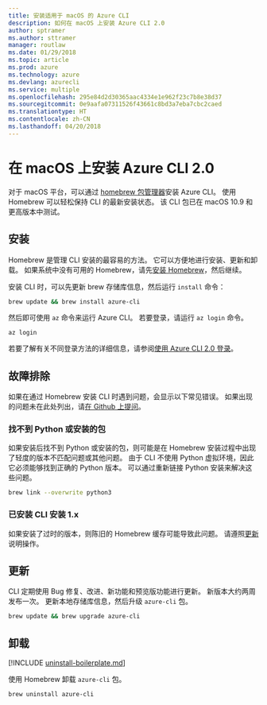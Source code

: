 ```yaml
---
title: 安装适用于 macOS 的 Azure CLI
description: 如何在 macOS 上安装 Azure CLI 2.0
author: sptramer
ms.author: sttramer
manager: routlaw
ms.date: 01/29/2018
ms.topic: article
ms.prod: azure
ms.technology: azure
ms.devlang: azurecli
ms.service: multiple
ms.openlocfilehash: 295e84d2d30365aac4334e1e962f23c7b8e38d37
ms.sourcegitcommit: 0e9aafa07311526f43661c8bd3a7eba7cbc2caed
ms.translationtype: HT
ms.contentlocale: zh-CN
ms.lasthandoff: 04/20/2018
---
```

# <a name="install-azure-cli-20-on-macos"></a>在 macOS 上安装 Azure CLI 2.0

对于 macOS 平台，可以通过 [homebrew 包管理器](http://brew.sh)安装 Azure CLI。 使用 Homebrew 可以轻松保持 CLI 的最新安装状态。 该 CLI 包已在 macOS 10.9 和更高版本中测试。

## <a name="install"></a>安装

Homebrew 是管理 CLI 安装的最容易的方法。 它可以方便地进行安装、更新和卸载。
如果系统中没有可用的 Homebrew，请先[安装 Homebrew](https://docs.brew.sh/Installation.html)，然后继续。

安装 CLI 时，可以先更新 brew 存储库信息，然后运行 `install` 命令：

```bash
brew update && brew install azure-cli
```

然后即可使用 `az` 命令来运行 Azure CLI。 若要登录，请运行 `az login` 命令。

```azurecli
az login
```

若要了解有关不同登录方法的详细信息，请参阅[使用 Azure CLI 2.0 登录](authenticate-azure-cli.md)。

## <a name="troubleshooting"></a>故障排除

如果在通过 Homebrew 安装 CLI 时遇到问题，会显示以下常见错误。 如果出现的问题未在此处列出，请[在 Github 上提问](https://github.com/Azure/azure-cli/issues)。

### <a name="unable-to-find-python-or-installed-packages"></a>找不到 Python 或安装的包

如果安装后找不到 Python 或安装的包，则可能是在 Homebrew 安装过程中出现了轻度的版本不匹配问题或其他问题。 由于 CLI 不使用 Python 虚拟环境，因此它必须能够找到正确的 Python 版本。 可以通过重新链接 Python 安装来解决这些问题。

```bash
brew link --overwrite python3
```

### <a name="cli-version-1x-is-installed"></a>已安装 CLI 安装 1.x

如果安装了过时的版本，则陈旧的 Homebrew 缓存可能导致此问题。 请遵照[更新](#Update)说明操作。

## <a name="update"></a>更新

CLI 定期使用 Bug 修复、改进、新功能和预览版功能进行更新。 新版本大约两周发布一次。 更新本地存储库信息，然后升级 `azure-cli` 包。

```bash
brew update && brew upgrade azure-cli
```

## <a name="uninstall"></a>卸载

[!INCLUDE [uninstall-boilerplate.md](includes/uninstall-boilerplate.md)]

使用 Homebrew 卸载 `azure-cli` 包。

```bash
brew uninstall azure-cli
```
